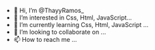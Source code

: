 - 👋 Hi, I’m @ThayyRamos_
- 👀 I’m interested in Css, Html, JavaScript...
- 🌱 I’m currently learning Css, Html, JavaScript ...
- 💞️ I’m looking to collaborate on ...
- 📫 How to reach me ...

<!---
ThayyRamos/ThayyRamos is a ✨ special ✨ repository because its `README.md` (this file) appears on your GitHub profile.
You can click the Preview link to take a look at your changes.
--->
